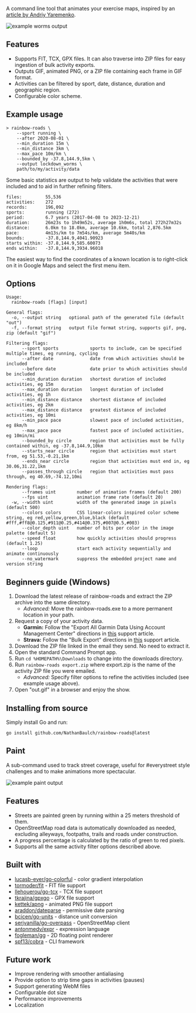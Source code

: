 A command line tool that animates your exercise maps, inspired by an [article by Andriy Yaremenko](https://medium.com/geospatial-analytics/how-to-animate-strava-gpx-tracks-in-qgis-8a8ca6b58ebc).

![example worms output](lockdown_worms.gif)

## Features
* Supports FIT, TCX, GPX files. It can also traverse into ZIP files for easy ingestion of bulk activity exports.
* Outputs GIF, animated PNG, or a ZIP file containing each frame in GIF format.
* Activities can be filtered by sport, date, distance, duration and geographic region.
* Configurable color scheme.

## Example usage
```text
> rainbow-roads \
    --sport running \
    --after 2020-08-01 \
    --min_duration 15m \
    --min_distance 3km \
    --max_pace 10m/km \
    --bounded_by -37.8,144.9,5km \
    --output lockdown_worms \
    path/to/my/activity/data
```
Some basic statistics are output to help validate the activities that were included and to aid in further refining filters.
```text
files:         55,536
activities:    272
records:       196,092
sports:        running (272)
period:        6.7 years (2017-04-08 to 2023-12-21)
duration:      26m23s to 1h49m52s, average 1h0m6s, total 272h27m32s
distance:      6.0km to 18.0km, average 10.6km, total 2,876.5km
pace:          4m13s/km to 7m54s/km, average 5m40s/km
bounds:        -37.8,144.9,4041.90923
starts within: -37.8,144.9,585.60073
ends within:   -37.8,144.9,3934.96018
```
The easiest way to find the coordinates of a known location is to right-click on it in Google Maps and select the first menu item.

## Options
```text
Usage:
  rainbow-roads [flags] [input]

General flags:
  -o, --output string   optional path of the generated file (default "out")
  -f, --format string   output file format string, supports gif, png, zip (default "gif")

Filtering flags:
      --sport sports            sports to include, can be specified multiple times, eg running, cycling
      --after date              date from which activities should be included
      --before date             date prior to which activities should be included
      --min_duration duration   shortest duration of included activities, eg 15m
      --max_duration duration   longest duration of included activities, eg 1h
      --min_distance distance   shortest distance of included activities, eg 2km
      --max_distance distance   greatest distance of included activities, eg 10mi
      --min_pace pace           slowest pace of included activities, eg 8km/h
      --max_pace pace           fastest pace of included activities, eg 10min/mi
      --bounded_by circle       region that activities must be fully contained within, eg -37.8,144.9,10km
      --starts_near circle      region that activities must start from, eg 51.53,-0.21,1km
      --ends_near circle        region that activities must end in, eg 30.06,31.22,1km
      --passes_through circle   region that activities must pass through, eg 40.69,-74.12,10mi

Rendering flags:
      --frames uint        number of animation frames (default 200)
      --fps uint           animation frame rate (default 20)
  -w, --width uint         width of the generated image in pixels (default 500)
      --colors colors      CSS linear-colors inspired color scheme string, eg red,yellow,green,blue,black (default #fff,#ff8@0.125,#911@0.25,#414@0.375,#007@0.5,#003)
      --color_depth uint   number of bits per color in the image palette (default 5)
      --speed float        how quickly activities should progress (default 1.25)
      --loop               start each activity sequentially and animate continuously
      --no_watermark       suppress the embedded project name and version string
```

## Beginners guide (Windows)
1. Download the latest release of rainbow-roads and extract the ZIP archive into the same directory.
   * _Advanced:_ Move the rainbow-roads.exe to a more permanent location in your path.
2. Request a copy of your activity data.
   * **Garmin:** Follow the "Export All Garmin Data Using Account Management Center" directions in [this](https://support.garmin.com/en-AU/?faq=W1TvTPW8JZ6LfJSfK512Q8) support article.
   * **Strava:** Follow the "Bulk Export" directions in [this](https://support.strava.com/hc/en-us/articles/216918437-Exporting-your-Data-and-Bulk-Export#Bulk) support article.
3. Download the ZIP file linked in the email they send. No need to extract it.
4. Open the standard Command Prompt app.
5. Run `cd %HOMEPATH%\Downloads` to change into the downloads directory.
6. Run `rainbow-roads export.zip` where export.zip is the name of the activity ZIP file you were emailed.
   * _Advanced:_ Specify filter options to refine the activities included (see example usage above).
7. Open "out.gif" in a browser and enjoy the show.

## Installing from source
Simply install Go and run:
```
go install github.com/NathanBaulch/rainbow-roads@latest
```

## Paint
A sub-command used to track street coverage, useful for #everystreet style challenges and to make animations more spectacular.

![example paint output](lockdown_paint.png)

## Features
* Streets are painted green by running within a 25 meters threshold of them.
* OpenStreetMap road data is automatically downloaded as needed, excluding alleyways, footpaths, trails and roads under construction.
* A progress percentage is calculated by the ratio of green to red pixels.
* Supports all the same activity filter options described above.

## Built with
* [lucasb-eyer/go-colorful](https://github.com/lucasb-eyer/go-colorful) - color gradient interpolation
* [tormoder/fit](https://github.com/tormoder/fit) - FIT file support
* [llehouerou/go-tcx](https://github.com/llehouerou/go-tcx) - TCX file support
* [tkrajina/gpxgo](https://github.com/tkrajina/gpxgo) - GPX file support
* [kettek/apng](https://github.com/kettek/apng) - animated PNG file support
* [araddon/dateparse](https://github.com/araddon/dateparse) - permissive date parsing
* [bcicen/go-units](https://github.com/bcicen/go-units) - distance unit conversion
* [serjvanilla/go-overpass](https://github.com/serjvanilla/go-overpass) - OpenStreetMap client
* [antonmedv/expr](https://github.com/antonmedv/expr) - expression language
* [fogleman/gg](https://github.com/fogleman/gg) - 2D floating point renderer
* [spf13/cobra](https://github.com/spf13/cobra) - CLI framework

## Future work
* Improve rendering with smoother antialiasing
* Provide option to strip time gaps in activities (pauses)
* Support generating WebM files
* Configurable dot size
* Performance improvements
* Localization
